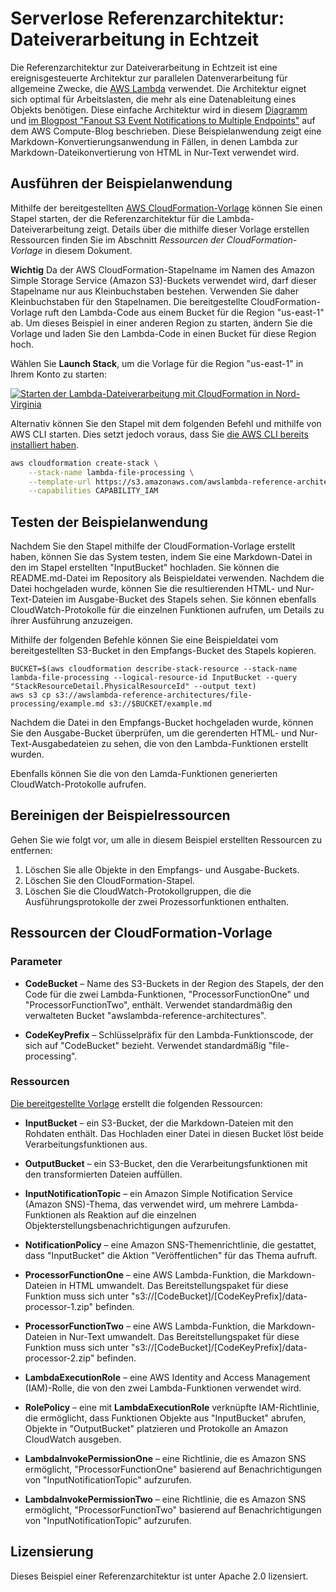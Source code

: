 # Serverlose Referenzarchitektur: Dateiverarbeitung in Echtzeit

Die Referenzarchitektur zur Dateiverarbeitung in Echtzeit ist eine ereignisgesteuerte Architektur zur parallelen Datenverarbeitung für allgemeine Zwecke, die [AWS Lambda](https://aws.amazon.com/lambda) verwendet. Die Architektur eignet sich optimal für Arbeitslasten, die mehr als eine Datenableitung eines Objekts benötigen. Diese einfache Architektur wird in diesem [Diagramm](https://s3.amazonaws.com/awslambda-reference-architectures/file-processing/lambda-refarch-fileprocessing.pdf) und [im Blogpost "Fanout S3 Event Notifications to Multiple Endpoints"](https://aws.amazon.com/blogs/compute/fanout-s3-event-notifications-to-multiple-endpoints/) auf dem AWS Compute-Blog beschrieben. Diese Beispielanwendung zeigt eine Markdown-Konvertierungsanwendung in Fällen, in denen Lambda zur Markdown-Dateikonvertierung von HTML in Nur-Text verwendet wird.

## Ausführen der Beispielanwendung

Mithilfe der bereitgestellten [AWS CloudFormation-Vorlage](https://s3.amazonaws.com/awslambda-reference-architectures/file-processing/lambda_file_processing.template) können Sie einen Stapel starten, der die Referenzarchitektur für die Lambda-Dateiverarbeitung zeigt. Details über die mithilfe dieser Vorlage erstellen Ressourcen finden Sie im Abschnitt *Ressourcen der CloudFormation-Vorlage* in diesem Dokument.

**Wichtig** Da der AWS CloudFormation-Stapelname im Namen des Amazon Simple Storage Service (Amazon S3)-Buckets verwendet wird, darf dieser Stapelname nur aus Kleinbuchstaben bestehen. Verwenden Sie daher Kleinbuchstaben für den Stapelnamen. Die bereitgestellte CloudFormation-Vorlage ruft den Lambda-Code aus einem Bucket für die Region "us-east-1" ab. Um dieses Beispiel in einer anderen Region zu starten, ändern Sie die Vorlage und laden Sie den Lambda-Code in einen Bucket für diese Region hoch.


Wählen Sie **Launch Stack**, um die Vorlage für die Region "us-east-1" in Ihrem Konto zu starten:

[![Starten der Lambda-Dateiverarbeitung mit CloudFormation in Nord-Virginia](http://docs.aws.amazon.com/AWSCloudFormation/latest/UserGuide/images/cloudformation-launch-stack-button.png)](https://console.aws.amazon.com/cloudformation/home?region=us-east-1#/stacks/new?stackName=lambda-file-processing&amp;templateURL=https://s3.amazonaws.com/awslambda-reference-architectures/file-processing/lambda_file_processing.template)

Alternativ können Sie den Stapel mit dem folgenden Befehl und mithilfe von AWS CLI starten. Dies setzt jedoch voraus, dass Sie [die AWS CLI bereits installiert haben](http://docs.aws.amazon.com/cli/latest/userguide/installing.html).

```bash
aws cloudformation create-stack \
    --stack-name lambda-file-processing \
    --template-url https://s3.amazonaws.com/awslambda-reference-architectures/file-processing/lambda_file_processing.template \
    --capabilities CAPABILITY_IAM
```

## Testen der Beispielanwendung

Nachdem Sie den Stapel mithilfe der CloudFormation-Vorlage erstellt haben, können Sie das System testen, indem Sie eine Markdown-Datei in den im Stapel erstellten "InputBucket" hochladen. Sie können die README.md-Datei im Repository als Beispieldatei verwenden. Nachdem die Datei hochgeladen wurde, können Sie die resultierenden HTML- und Nur-Text-Dateien im Ausgabe-Bucket des Stapels sehen. Sie können ebenfalls CloudWatch-Protokolle für die einzelnen Funktionen aufrufen, um Details zu ihrer Ausführung anzuzeigen.

Mithilfe der folgenden Befehle können Sie eine Beispieldatei vom bereitgestellten S3-Bucket in den Empfangs-Bucket des Stapels kopieren.

```
BUCKET=$(aws cloudformation describe-stack-resource --stack-name lambda-file-processing --logical-resource-id InputBucket --query "StackResourceDetail.PhysicalResourceId" --output text)
aws s3 cp s3://awslambda-reference-architectures/file-processing/example.md s3://$BUCKET/example.md
```

Nachdem die Datei in den Empfangs-Bucket hochgeladen wurde, können Sie den Ausgabe-Bucket überprüfen, um die gerenderten HTML- und Nur-Text-Ausgabedateien zu sehen, die von den Lambda-Funktionen erstellt wurden.

Ebenfalls können Sie die von den Lamda-Funktionen generierten CloudWatch-Protokolle aufrufen.

## Bereinigen der Beispielressourcen

Gehen Sie wie folgt vor, um alle in diesem Beispiel erstellten Ressourcen zu entfernen:

1. Löschen Sie alle Objekte in den Empfangs- und Ausgabe-Buckets.
1. Löschen Sie den CloudFormation-Stapel.
1. Löschen Sie die CloudWatch-Protokollgruppen, die die Ausführungsprotokolle der zwei Prozessorfunktionen enthalten.



## Ressourcen der CloudFormation-Vorlage

### Parameter
- **CodeBucket** – Name des S3-Buckets in der Region des Stapels, der den Code für die zwei Lambda-Funktionen, "ProcessorFunctionOne" und "ProcessorFunctionTwo", enthält. Verwendet standardmäßig den verwalteten Bucket "awslambda-reference-architectures".

- **CodeKeyPrefix** – Schlüsselpräfix für den Lambda-Funktionscode, der sich auf "CodeBucket" bezieht. Verwendet standardmäßig "file-processing".

### Ressourcen
[Die bereitgestellte Vorlage](https://s3.amazonaws.com/awslambda-reference-architectures/file-processing/lambda_file_processing.template)
erstellt die folgenden Ressourcen:

- **InputBucket** – ein S3-Bucket, der die Markdown-Dateien mit den Rohdaten enthält. Das Hochladen einer Datei in diesen Bucket löst beide Verarbeitungsfunktionen aus.

- **OutputBucket** – ein S3-Bucket, den die Verarbeitungsfunktionen mit den transformierten Dateien auffüllen.

- **InputNotificationTopic** – ein Amazon Simple Notification Service (Amazon SNS)-Thema, das verwendet wird, um mehrere Lambda-Funktionen als Reaktion auf die einzelnen Objekterstellungsbenachrichtigungen aufzurufen.

- **NotificationPolicy** – eine Amazon SNS-Themenrichtlinie, die gestattet, dass "InputBucket" die Aktion "Veröffentlichen" für das Thema aufruft.

- **ProcessorFunctionOne** – eine AWS Lambda-Funktion, die Markdown-Dateien in HTML umwandelt. Das Bereitstellungspaket für diese Funktion muss sich unter "s3://[CodeBucket]/[CodeKeyPrefix]/data-processor-1.zip" befinden.

- **ProcessorFunctionTwo** – eine AWS Lambda-Funktion, die Markdown-Dateien in Nur-Text umwandelt.  Das Bereitstellungspaket für diese Funktion muss sich unter "s3://[CodeBucket]/[CodeKeyPrefix]/data-processor-2.zip" befinden.

- **LambdaExecutionRole** – eine AWS Identity and Access Management (IAM)-Rolle, die von den zwei Lambda-Funktionen verwendet wird.

- **RolePolicy** – eine mit **LambdaExecutionRole** verknüpfte IAM-Richtlinie, die ermöglicht, dass Funktionen Objekte aus "InputBucket" abrufen, Objekte in "OutputBucket" platzieren und Protokolle an Amazon CloudWatch ausgeben.

- **LambdaInvokePermissionOne** – eine Richtlinie, die es Amazon SNS ermöglicht, "ProcessorFunctionOne" basierend auf Benachrichtigungen von "InputNotificationTopic" aufzurufen.

- **LambdaInvokePermissionTwo** – eine Richtlinie, die es Amazon SNS ermöglicht, "ProcessorFunctionTwo" basierend auf Benachrichtigungen von "InputNotificationTopic" aufzurufen.


## Lizensierung

Dieses Beispiel einer Referenzarchitektur ist unter Apache 2.0 lizensiert.
